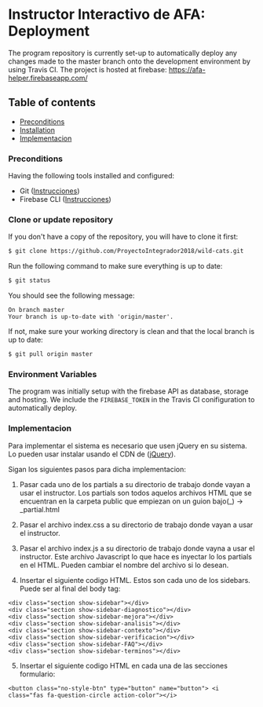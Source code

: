 # Instructor Interactivo de AFA: Deployment
The program repository is currently set-up to automatically deploy any changes made to the master branch onto the development environment by using Travis CI. The project is hosted at firebase: https://afa-helper.firebaseapp.com/

## Table of contents

* [Preconditions](#Preconditions)
* [Installation](#Installation)
* [Implementacion](#Implementacion)

### Preconditions
Having the following tools installed and configured:
- Git ([Instrucciones](https://git-scm.com/book/en/v2/Getting-Started-Installing-Git))
- Firebase CLI ([Instrucciones](https://firebase.google.com/docs/cli?hl=es))

### Clone or update repository
If you don't have a copy of the repository, you will have to clone it first:
```bash
$ git clone https://github.com/ProyectoIntegrador2018/wild-cats.git
```

Run the following command to make sure everything is up to date:
```bash
$ git status
```

You should see the following message:
```
On branch master
Your branch is up-to-date with 'origin/master'.
```

If not, make sure your working directory is clean and that the local branch is up to date:
```bash
$ git pull origin master
```

### Environment Variables
The program was initially setup with the firebase API as database, storage and hosting. We include the `FIREBASE_TOKEN` in the Travis CI conifiguration to automatically deploy. 


### Implementacion
Para implementar el sistema es necesario que usen jQuery en su sistema. Lo pueden usar instalar 
usando el CDN de ([jQuery](https://code.jquery.com/)).

Sigan los siguientes pasos para dicha implementacion:

1. Pasar cada uno de los partials a su directorio de trabajo donde vayan a usar el instructor. Los partials son todos aquelos archivos HTML que se encuentran en la carpeta public que empiezan on un guion bajo(_) -> _partial.html

2. Pasar el archivo index.css a su directorio de trabajo donde vayan a usar el instructor. 

3. Pasar el archivo index.js a su directorio de trabajo donde vayna a usar el instructor. Este archivo Javascript lo que hace es inyectar lo los partials en el HTML. Pueden cambiar el nombre del archivo si lo desean. 

4. Insertar el siguiente codigo HTML. Estos son cada uno de los sidebars. Puede ser al final del body tag:
```
<div class="section show-sidebar"></div>
<div class="section show-sidebar-diagnostico"></div>
<div class="section show-sidebar-mejora"></div>
<div class="section show-sidebar-analisis"></div>
<div class="section show-sidebar-contexto"></div>
<div class="section show-sidebar-verificacion"></div>
<div class="section show-sidebar-FAQ"></div>
<div class="section show-sidebar-terminos"></div>
```

5. Insertar el siguiente codigo HTML en cada una de las secciones formulario:
```
<button class="no-style-btn" type="button" name="button"> <i class="fas fa-question-circle action-color"></i>
```
